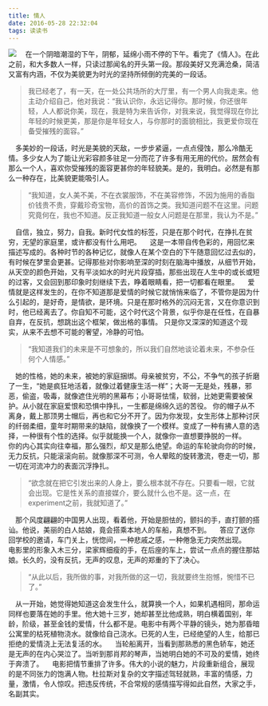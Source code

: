 ```yaml
---
title: 情人
date: 2016-05-28 22:32:04
tags: 读读书
---
```

![](http://cdn.monniya.com/2016/lover.jpg)
 在一个阴暗潮湿的下午，阴郁，延绵小雨不停的下午。看完了《情人》。在此之前，和大多数人一样，只读过那闻名的开头第一段。那段美好又充满沧桑，简洁又富有内涵，不仅为美貌更为时光的坚持所倾倒的完美的一段话。
>我已经老了，有一天，在一处公共场所的大厅里，有一个男人向我走来。他主动介绍自己，他对我说：“我认识你，永远记得你。那时候，你还很年轻，人人都说你美，现在，我是特为来告诉你，对我来说，我觉得现在你比年轻的时候更美，那是你是年轻女人，与你那时的面貌相比，我更爱你现在备受摧残的面容。”

 多美妙的一段话，时光是美貌的天敌，一步步紧逼，一点点侵蚀，那么冷酷无情。多少女人为了能让光彩容颜多驻足一分而花了许多有用无用的代价。居然会有那么一个人，喜欢你受摧残的面容更甚你的年轻貌美。是的，我明白。必然是有那么一种存在，比美貌更能吸引人。
>“我知道，女人美不美，不在衣裳服饰，不在美容修饰，不因为施用的香脂价钱贵不贵，穿戴珍奇宝物，高价的首饰之类。我知道问题不在这里。问题究竟何在，我也不知道。反正我知道一般女人问题是在那里，我认为不是。”

 自信，独立，努力，自我。新时代女性的标签，只是在那个时代，在挣扎在贫穷，无望的家庭里，或许都没有什么用吧。
 这是一本带自传色彩的，用回忆来描述写成的。各种时节的各种记忆，就像人在某个空白的下午随意回忆过去似的，有时候在梦里会更甚。记得那些对你影响至深的时刻在脑海中播放，从细节开始，从天空的颜色开始，又有平淡如水的时光片段穿插，那些出现在人生中的或长或短的过客，又会回到那印象时刻继续下去，睁着眼睛看，把一切都看在眼里。
 爱情就是这样发生的，在你不知道那是爱情的时候它就悄悄来临了，不管你是因为什么引起的，是好奇，是情欲，是环境。只是在那时格外的沉闷无言，又在你意识到时，他已经离去了。你自知不可能，这个时代这个背景，似乎你是在任性，在自暴自弃，在反抗，想跳出这个框架，做出格的事情。
只是你又深深的知道这个现实，从来不去想不可能的奢望，冷静的可怕。
>“我知道我们的未来是不可想象的，所以我们自然地谈论着未来，不参杂任何个人情感。”

 她的性格，她的未来，被她的家庭捆绑。母亲被贫穷，不公，不争气的孩子折磨了一生，“她是疯狂地活着，就像过着健康生活一样”；大哥一无是处，残暴，邪恶，偷盗，吸毒，就像遮住光明的黑幕布；小哥哥怯懦，软弱，比她更需要被保护。从小就在家庭爱恨和恐惧中挣扎，一生都是绵绵久远的苦役。
你的帽子从不离身，戴上那顶男士帽后，再也和它分不开了。因为你发现，女生形体上那种讨厌的纤弱柔细，童年时期带来的缺陷，就像换了一个模样。变成了一种有拂人意的选择，一种很有个性的选择。似乎就能换一个人，就像你一直想要挣脱的一样。
 你的内心其实向往幸福，那么强烈，却又是那么绝望。命运的车轮驶向你的时候，无力反抗，只能滚滚向前。就像那深不可测，令人晕眩的旋转激流，卷走一切，那一切在河流冲力的表面沉浮挣扎。
>“欲念就在把它引发出来的人身上，要么根本就不存在。只要看一眼，它就会出现。它是性关系的直接媒介，要么就什么也不是。这一点，在experiment之前，我就知道了。”

 那个风度翩翩的中国男人出现，看着他，开始是胆怯的，颤抖的手，直打颤的搭讪。他说，美丽的白人姑娘，竟会搭乘本地人的车船，真想不到。
 答应了送你回学校的邀请，车门关上，恍惚间，一种悲戚之感，一种倦急无力突然出现。
 电影里的形象入木三分，梁家辉细瘦的手，在后座的车上，尝试一点点的握住那姑娘。长久的，没有反抗，无声的叹息，无声的郑重的下了决心。
>“从此以后，我所做的事，对我所做的这一切，我就要终生抱憾，惋惜不已了。”

 从一开始，她觉得她知道这会发生什么，就算换一个人，如果机遇相同，那命运同样也要落在她的手里。他大她十三岁，她却甚至比他成熟，明白横着国别，年龄，阶级，甚至金钱的爱情，什么都不是。电影中有两个平静的镜头，她为那昏暗公寓里的枯死植物浇水。就像给自己浇水。已死的人生，已经绝望的人生，给那已拒绝的爱情浇上无法复活的水。
 当轮船离开，当看到那熟悉的黑色轿车，她还是无声的在内心哭泣了。当听到那肖邦的琴声，当她明白她的不可及的爱情，她终于奔溃了。
 电影把情节重排了许多。伟大的小说的魅力，片段重新组合，展现的是不同张力的饱满人物。杜拉斯对复杂的文字描述驾轻就熟，丰富的情感，力量，激情，令人惊叹。把违反传统，不合常规的感情描写得如此自然，大家之手，名副其实。